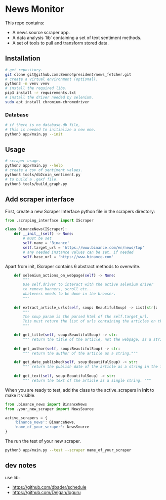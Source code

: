 # News Monitor
This repo contains:
- A news source scraper app.
- A data analysis 'lib' containing a set of text sentiment methods.
- A set of tools to pull and transform stored data.

## Installation
```bash
# get repository.
git clone git@github.com:Benno4president/news_fetcher.git
# create a virtual environment (optional).
python3 -m venv venv
# install the required libs.
pip3 install -r requirements.txt
# install the driver needed by selenium.
sudo apt install chromium-chromedriver
```
### Database
```bash
# if there is no database.db file,
# this is needed to initialize a new one.
python3 app/main.py --init
```

## Usage
```bash
# scraper usage.
python3 app/main.py --help 
# create a csv of sentiment values.
python3 tools/db2coin_sentiment.py 
# to build a .gexf file.
python3 tools/build_graph.py 
```
## Add scraper interface
First, create a new Scraper Interface python file in the scrapers directory:
```py
from .scraping_interface import IScraper

class BinanceNews(IScraper):
    def __init__(self) -> None:
        # must be set
        self.name = 'Binance'
        self.target_url = 'https://www.binance.com/en/news/top'
        # any needed instance values can be set, if needed
        self.base_url = 'https://www.binance.com'

```
Apart from init, IScraper contains 6 abstract methods to overwrite.
```py
    def selenium_actions_on_webpage(self) -> None:
        """
        Use self.driver to interact with the active selenium driver
        to remove banners, scroll etc.. 
        whatevers needs to be done in the browser.
        """
    
    def extract_article_urls(self, soup: BeautifulSoup) -> List[str]:
        """ 
        The soup param is the parsed html of the self.target_url.
        This must return the list of urls containing the articles on the site.
        """

    def get_title(self, soup:BeautifulSoup) -> str:
        """ return the title of the article, not the webpage, as a string. """
    
    def get_author(self, soup:BeautifulSoup) -> str:
        """ return the author of the article as a string."""

    def get_date_published(self, soup:BeautifulSoup) -> str:
        """ return the publish date of the article as a string in the format 'yyyy-mm-dd hh:mm'. """
    
    def get_text(self, soup:BeautifulSoup) -> str:
        """ return the text of the article as a single string. """
```
When you are ready to test, add the class to the active_scrapers in __init__ to make it visible.
```py
from .binance_news import BinanceNews
from .your_new_scraper import NewsSource

active_scrapers = {
    'binance_news': BinanceNews,
    'name_of_your_scraper': NewsSource
}
```
The run the test of your new scraper.
```bash
python3 app/main.py --test --scraper name_of_your_scraper
```

## dev notes
use lib:
- https://github.com/dbader/schedule
- https://github.com/Delgan/loguru